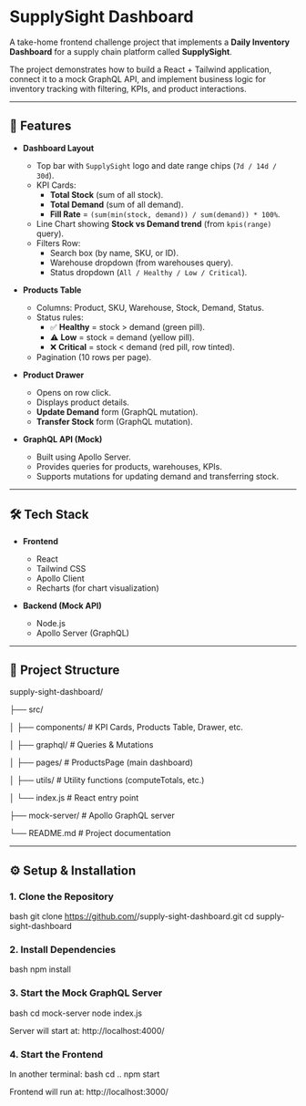 # SupplySight Dashboard

A take-home frontend challenge project that implements a **Daily Inventory Dashboard** for a supply chain platform called **SupplySight**.  

The project demonstrates how to build a React + Tailwind application, connect it to a mock GraphQL API, and implement business logic for inventory tracking with filtering, KPIs, and product interactions.

---

## 🚀 Features

- **Dashboard Layout**
  - Top bar with `SupplySight` logo and date range chips (`7d / 14d / 30d`).
  - KPI Cards:
    - **Total Stock** (sum of all stock).
    - **Total Demand** (sum of all demand).
    - **Fill Rate** = `(sum(min(stock, demand)) / sum(demand)) * 100%`.
  - Line Chart showing **Stock vs Demand trend** (from `kpis(range)` query).
  - Filters Row:
    - Search box (by name, SKU, or ID).
    - Warehouse dropdown (from warehouses query).
    - Status dropdown (`All / Healthy / Low / Critical`).

- **Products Table**
  - Columns: Product, SKU, Warehouse, Stock, Demand, Status.
  - Status rules:
    - ✅ **Healthy** = stock > demand (green pill).
    - ⚠️ **Low** = stock = demand (yellow pill).
    - ❌ **Critical** = stock < demand (red pill, row tinted).
  - Pagination (10 rows per page).

- **Product Drawer**
  - Opens on row click.
  - Displays product details.
  - **Update Demand** form (GraphQL mutation).
  - **Transfer Stock** form (GraphQL mutation).

- **GraphQL API (Mock)**
  - Built using Apollo Server.
  - Provides queries for products, warehouses, KPIs.
  - Supports mutations for updating demand and transferring stock.

---

## 🛠️ Tech Stack

- **Frontend**
  - React
  - Tailwind CSS
  - Apollo Client
  - Recharts (for chart visualization)

- **Backend (Mock API)**
  - Node.js
  - Apollo Server (GraphQL)

---

## 📂 Project Structure

supply-sight-dashboard/

├── src/

│ ├── components/ # KPI Cards, Products Table, Drawer, etc.

│ ├── graphql/ # Queries & Mutations

│ ├── pages/ # ProductsPage (main dashboard)

│ ├── utils/ # Utility functions (computeTotals, etc.)

│ └── index.js # React entry point

├── mock-server/ # Apollo GraphQL server

└── README.md # Project documentation


---

## ⚙️ Setup & Installation

### 1. Clone the Repository
bash
git clone https://github.com/<your-username>/supply-sight-dashboard.git
cd supply-sight-dashboard

### 2. Install Dependencies
bash
npm install

### 3. Start the Mock GraphQL Server
bash
cd mock-server
node index.js

Server will start at:
http://localhost:4000/

### 4. Start the Frontend
In another terminal:
bash
cd ..
npm start

Frontend will run at:
http://localhost:3000/
